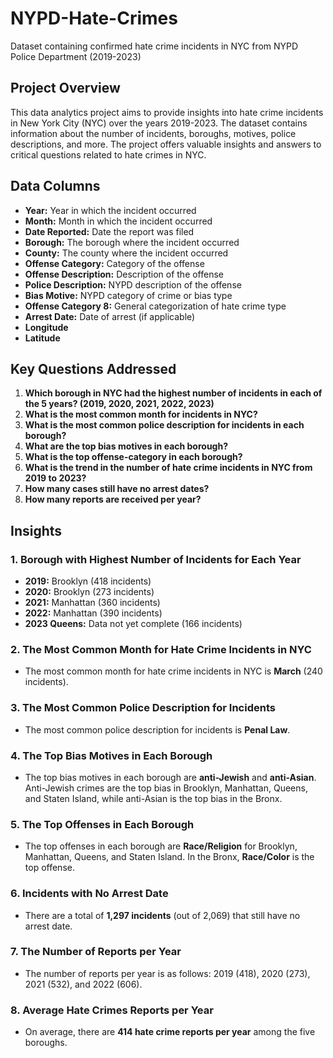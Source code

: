 # NYPD-Hate-Crimes

Dataset containing confirmed hate crime incidents in NYC from NYPD Police Department (2019-2023)


## Project Overview

This data analytics project aims to provide insights into hate crime incidents in New York City (NYC) over the years 2019-2023. The dataset contains information about the number of incidents, boroughs, motives, police descriptions, and more. The project offers valuable insights and answers to critical questions related to hate crimes in NYC.


## Data Columns

- **Year:** Year in which the incident occurred
- **Month:** Month in which the incident occurred
- **Date Reported:** Date the report was filed
- **Borough:** The borough where the incident occurred
- **County:** The county where the incident occurred
- **Offense Category:** Category of the offense
- **Offense Description:** Description of the offense
- **Police Description:** NYPD description of the offense
- **Bias Motive:** NYPD category of crime or bias type
- **Offense Category 8:** General categorization of hate crime type
- **Arrest Date:** Date of arrest (if applicable)
- **Longitude**
- **Latitude**

## Key Questions Addressed

1. **Which borough in NYC had the highest number of incidents in each of the 5 years? (2019, 2020, 2021, 2022, 2023)**
2. **What is the most common month for incidents in NYC?**
3. **What is the most common police description for incidents in each borough?**
4. **What are the top bias motives in each borough?**
5. **What is the top offense-category in each borough?**
6. **What is the trend in the number of hate crime incidents in NYC from 2019 to 2023?**
7. **How many cases still have no arrest dates?**
8. **How many reports are received per year?**


## Insights

### 1. Borough with Highest Number of Incidents for Each Year

- **2019:** Brooklyn (418 incidents)
- **2020:** Brooklyn (273 incidents)
- **2021:** Manhattan (360 incidents)
- **2022:** Manhattan (390 incidents)
- **2023 Queens:** Data not yet complete (166 incidents)

### 2. The Most Common Month for Hate Crime Incidents in NYC

- The most common month for hate crime incidents in NYC is **March** (240 incidents).

### 3. The Most Common Police Description for Incidents

- The most common police description for incidents is **Penal Law**.

### 4. The Top Bias Motives in Each Borough

- The top bias motives in each borough are **anti-Jewish** and **anti-Asian**. Anti-Jewish crimes are the top bias in Brooklyn, Manhattan, Queens, and Staten Island, while anti-Asian is the top bias in the Bronx.

### 5. The Top Offenses in Each Borough

- The top offenses in each borough are **Race/Religion** for Brooklyn, Manhattan, Queens, and Staten Island. In the Bronx, **Race/Color** is the top offense.

### 6. Incidents with No Arrest Date

- There are a total of **1,297 incidents** (out of 2,069) that still have no arrest date.

### 7. The Number of Reports per Year

- The number of reports per year is as follows: 2019 (418), 2020 (273), 2021 (532), and 2022 (606).

### 8. Average Hate Crimes Reports per Year

- On average, there are **414 hate crime reports per year** among the five boroughs.

